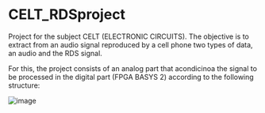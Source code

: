 # CELT_RDSproject
Project for the subject CELT (ELECTRONIC CIRCUITS). 
The objective is to extract from an audio signal reproduced by a cell phone two types of data, an audio and the RDS signal. 

For this, the project consists of an analog part that acondicinoa the signal to be processed in the digital part (FPGA BASYS 2) according to the following structure: 

![image](https://user-images.githubusercontent.com/78792851/165141930-e4febbaf-4fbe-46cf-89a1-f1c1428f483e.png)
